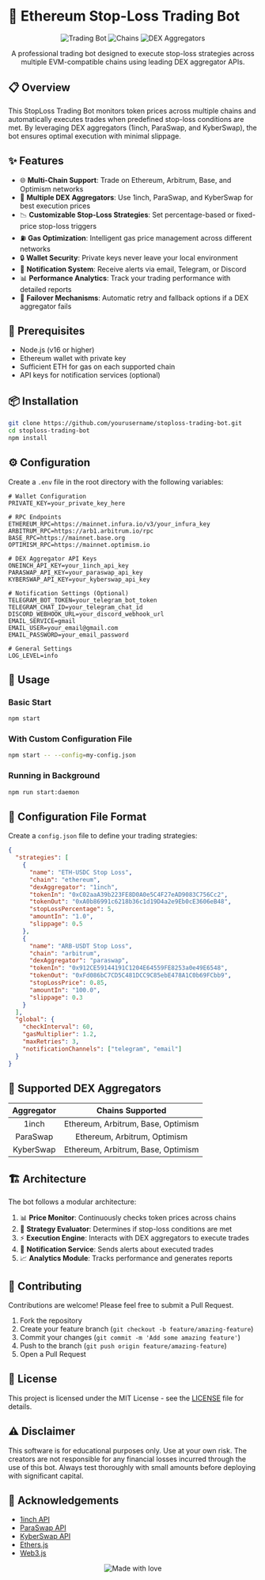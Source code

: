 # 🤖 Ethereum Stop-Loss Trading Bot

<div align="center">
  
  ![Trading Bot](https://img.shields.io/badge/Trading%20Bot-StopLoss-blue?style=for-the-badge)
  ![Chains](https://img.shields.io/badge/Chains-Ethereum%20|%20Arbitrum%20|%20Base%20|%20Optimism-green?style=for-the-badge)
  ![DEX Aggregators](https://img.shields.io/badge/DEX%20Aggregators-1inch%20|%20ParaSwap%20|%20KyberSwap-orange?style=for-the-badge)

  <p>A professional trading bot designed to execute stop-loss strategies across multiple EVM-compatible chains using leading DEX aggregator APIs.</p>
  
</div>

## 📋 Overview

This StopLoss Trading Bot monitors token prices across multiple chains and automatically executes trades when predefined stop-loss conditions are met. By leveraging DEX aggregators (1inch, ParaSwap, and KyberSwap), the bot ensures optimal execution with minimal slippage.

## ✨ Features

- 🌐 **Multi-Chain Support**: Trade on Ethereum, Arbitrum, Base, and Optimism networks
- 🔄 **Multiple DEX Aggregators**: Use 1inch, ParaSwap, and KyberSwap for best execution prices
- 📉 **Customizable Stop-Loss Strategies**: Set percentage-based or fixed-price stop-loss triggers
- ⛽ **Gas Optimization**: Intelligent gas price management across different networks
- 🔒 **Wallet Security**: Private keys never leave your local environment
- 📱 **Notification System**: Receive alerts via email, Telegram, or Discord
- 📊 **Performance Analytics**: Track your trading performance with detailed reports
- 🔁 **Failover Mechanisms**: Automatic retry and fallback options if a DEX aggregator fails

## 🔧 Prerequisites

- Node.js (v16 or higher)
- Ethereum wallet with private key
- Sufficient ETH for gas on each supported chain
- API keys for notification services (optional)

## 📦 Installation

```bash
git clone https://github.com/yourusername/stoploss-trading-bot.git
cd stoploss-trading-bot
npm install
```

## ⚙️ Configuration

Create a `.env` file in the root directory with the following variables:

```
# Wallet Configuration
PRIVATE_KEY=your_private_key_here

# RPC Endpoints
ETHEREUM_RPC=https://mainnet.infura.io/v3/your_infura_key
ARBITRUM_RPC=https://arb1.arbitrum.io/rpc
BASE_RPC=https://mainnet.base.org
OPTIMISM_RPC=https://mainnet.optimism.io

# DEX Aggregator API Keys
ONEINCH_API_KEY=your_1inch_api_key
PARASWAP_API_KEY=your_paraswap_api_key
KYBERSWAP_API_KEY=your_kyberswap_api_key

# Notification Settings (Optional)
TELEGRAM_BOT_TOKEN=your_telegram_bot_token
TELEGRAM_CHAT_ID=your_telegram_chat_id
DISCORD_WEBHOOK_URL=your_discord_webhook_url
EMAIL_SERVICE=gmail
EMAIL_USER=your_email@gmail.com
EMAIL_PASSWORD=your_email_password

# General Settings
LOG_LEVEL=info
```

## 🚀 Usage

### Basic Start

```bash
npm start
```

### With Custom Configuration File

```bash
npm start -- --config=my-config.json
```

### Running in Background

```bash
npm run start:daemon
```

## 📝 Configuration File Format

Create a `config.json` file to define your trading strategies:

```json
{
  "strategies": [
    {
      "name": "ETH-USDC Stop Loss",
      "chain": "ethereum",
      "dexAggregator": "1inch",
      "tokenIn": "0xC02aaA39b223FE8D0A0e5C4F27eAD9083C756Cc2",
      "tokenOut": "0xA0b86991c6218b36c1d19D4a2e9Eb0cE3606eB48",
      "stopLossPercentage": 5,
      "amountIn": "1.0",
      "slippage": 0.5
    },
    {
      "name": "ARB-USDT Stop Loss",
      "chain": "arbitrum",
      "dexAggregator": "paraswap",
      "tokenIn": "0x912CE59144191C1204E64559FE8253a0e49E6548",
      "tokenOut": "0xFd086bC7CD5C481DCC9C85ebE478A1C0b69FCbb9",
      "stopLossPrice": 0.85,
      "amountIn": "100.0",
      "slippage": 0.3
    }
  ],
  "global": {
    "checkInterval": 60,
    "gasMultiplier": 1.2,
    "maxRetries": 3,
    "notificationChannels": ["telegram", "email"]
  }
}
```

## 🔄 Supported DEX Aggregators

<div align="center">

| Aggregator | Chains Supported |
|:----------:|:----------------:|
| 1inch | Ethereum, Arbitrum, Base, Optimism |
| ParaSwap | Ethereum, Arbitrum, Optimism |
| KyberSwap | Ethereum, Arbitrum, Base, Optimism |

</div>

## 🏗️ Architecture

The bot follows a modular architecture:

1. 📊 **Price Monitor**: Continuously checks token prices across chains
2. 🧠 **Strategy Evaluator**: Determines if stop-loss conditions are met
3. ⚡ **Execution Engine**: Interacts with DEX aggregators to execute trades
4. 📲 **Notification Service**: Sends alerts about executed trades
5. 📈 **Analytics Module**: Tracks performance and generates reports

## 🤝 Contributing

Contributions are welcome! Please feel free to submit a Pull Request.

1. Fork the repository
2. Create your feature branch (`git checkout -b feature/amazing-feature`)
3. Commit your changes (`git commit -m 'Add some amazing feature'`)
4. Push to the branch (`git push origin feature/amazing-feature`)
5. Open a Pull Request

## 📜 License

This project is licensed under the MIT License - see the [LICENSE](LICENSE) file for details.

## ⚠️ Disclaimer

This software is for educational purposes only. Use at your own risk. The creators are not responsible for any financial losses incurred through the use of this bot. Always test thoroughly with small amounts before deploying with significant capital.

## 🙏 Acknowledgements

- [1inch API](https://docs.1inch.io/)
- [ParaSwap API](https://developers.paraswap.network/)
- [KyberSwap API](https://docs.kyberswap.com/)
- [Ethers.js](https://docs.ethers.io/)
- [Web3.js](https://web3js.readthedocs.io/)

<div align="center">
  <img src="https://img.shields.io/badge/Made%20with%20%E2%9D%A4%EF%B8%8F%20by-Developers-blue?style=for-the-badge" alt="Made with love">
</div>
